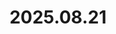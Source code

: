 ---
layout: post
title: 2025.08.21
image: 
  path: /assets/img/2025.yellow_stone3.jpeg
description: >
   Yellowstone Falls, Yellowstone National Park, USA
sitemap: false
---